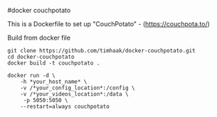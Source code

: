 #docker couchpotato

This is a Dockerfile to set up "CouchPotato" - (https://couchpota.to/)

Build from docker file

```
git clone https://github.com/timhaak/docker-couchpotato.git
cd docker-couchpotato
docker build -t couchpotato .
```

```
docker run -d \
    -h *your_host_name* \
    -v /*your_config_location*:/config \
    -v /*your_videos_location*:/data \
     -p 5050:5050 \
    --restart=always couchpotato
```
